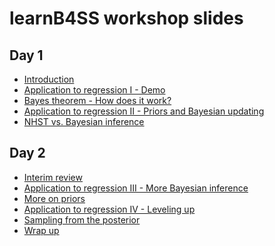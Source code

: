 learnB4SS workshop slides
================

## Day 1

-   [Introduction](https://learnb4ss.github.io/slides/00_intro/index.pdf)
-   [Application to regression I -
    Demo](https://learnb4ss.github.io/slides/01_a2r_initial_demo/index.html)
-   [Bayes theorem - How does it
    work?](https://learnb4ss.github.io/slides/02_bayes_theorem/index.pdf)
-   [Application to regression II - Priors and Bayesian
    updating](https://learnb4ss.github.io/slides/03_a2r_priors_and_bayesian_updating/index.html)
-   [NHST vs. Bayesian
    inference](https://learnb4ss.github.io/slides/04_nhst_vs_bayesian_inference/index.pdf)

## Day 2

-   [Interim
    review](https://learnb4ss.github.io/slides/05_review/index.html)
-   [Application to regression III - More Bayesian
    inference](https://learnb4ss.github.io/slides/06_a2r_inference_over_posterior/index.html)
-   [More on
    priors](https://learnb4ss.github.io/slides/07_more_priors/index.html)
-   [Application to regression IV - Leveling
    up](https://learnb4ss.github.io/slides/08_a2r_leveling_up/index.pdf)
-   [Sampling from the
    posterior](https://learnb4ss.github.io/slides/09_sample_the_posterior/index.html)
-   [Wrap up](https://learnb4ss.github.io/slides/10_wrap_up/index.pdf)
